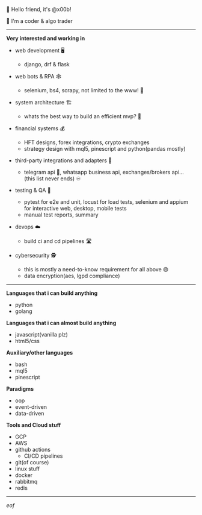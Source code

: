 👋 Hello friend, it's @x00b!

👾 I'm a coder & algo trader

--- 

**Very interested and working in**
 - web development 🖥️
    - django, drf & flask

 - web bots & RPA 🕸️
    - selenium, bs4, scrapy, not limited to the www! 🤖

 - system architecture 🏗️
    - whats the best way to build an efficient mvp? 👀

 - financial systems 💰
    - HFT designs, forex integrations, crypto exchanges
    - strategy design with mql5, pinescript and python(pandas mostly)

 - third-party integrations and adapters 🔌
    - telegram api 💙, whatsapp business api, exchanges/brokers api... (this list never ends) ♾️

 - testing & QA 🔄
    - pytest for e2e and unit, locust for load tests, selenium and appium for interactive web, desktop, mobile tests
    - manual test reports, summary

 - devops ☁️
    - build ci and cd pipelines 🛣️
 
 - cybersecurity 🕵️
    - this is mostly a need-to-know requirement for all above 😄
    - data encryption(aes, lgpd compliance) 

---

**Languages that i can build anything**
 - python
 - golang

**Languages that i can almost build anything**
 - javascript(vanilla plz)
 - html5/css

**Auxiliary/other languages**
 - bash
 - mql5
 - pinescript

**Paradigms**
  - oop
  - event-driven
  - data-driven

**Tools and Cloud stuff**
 - GCP
 - AWS
 - github actions
    - CI/CD pipelines
 - git(of course)
 - linux stuff
 - docker
 - rabbitmq
 - redis

---

*eof*

<!---
x00b/x00b is a ✨ special ✨ repository because its `README.md` (this file) appears on your GitHub profile.
You can click the Preview link to take a look at your changes.
--->
